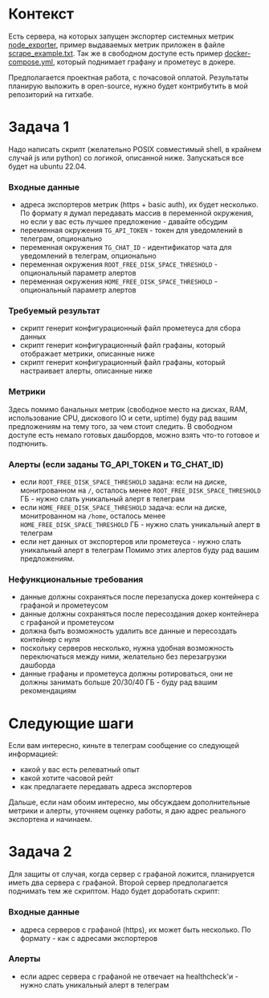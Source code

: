 # Контекст
Есть сервера, на которых запущен экспортер системных метрик
[node_exporter](https://github.com/prometheus/node_exporter), пример выдаваемых метрик приложен в файле
[scrape_example.txt](./scrape_example.txt). Так же в свободном доступе есть пример
[docker-compose.yml](https://github.com/docker/awesome-compose/tree/master/prometheus-grafana), который
поднимает графану и прометеус в докере.

Предполагается проектная работа, с почасовой оплатой. Результаты планирую выложить в open-source, нужно
будет контрибутить в мой репозиторий на гитхабе.

# Задача 1
Надо написать скрипт (желательно POSIX совместимый shell, в крайнем случай js или python) со логикой,
описанной ниже. Запускаться все будет на ubuntu 22.04.
### Входные данные
 - адреса экспортеров метрик (https + basic auth), их будет несколько. По формату я думал передавать
 массив в переменной окружения, но если у вас есть лучшее предложение - давайте обсудим
 - переменная окружения `TG_API_TOKEN` - токен для уведомлений в телеграм, опционально
 - переменная окружения `TG_CHAT_ID` - идентификатор чата для уведомлений в телеграм, опционально
 - переменная окружения `ROOT_FREE_DISK_SPACE_THRESHOLD` - опциональный параметр алертов
 - переменная окружения `HOME_FREE_DISK_SPACE_THRESHOLD` - опциональный параметр алертов
### Требуемый результат
 - скрипт генерит конфигурационный файл прометеуса для сбора данных
 - скрипт генерит конфигурационный файл графаны, который отображает метрики, описанные ниже
 - скрипт генерит конфигурационный файл графаны, который настраивает алерты, описанные ниже
### Метрики
Здесь помимо банальных метрик (свободное место на дисках, RAM, использование CPU, дискового IO и сети, uptime)
буду рад вашим предложениям на тему того, за чем стоит следить. В свободном доступе есть немало готовых
дашбордов, можно взять что-то готовое и подтюнить.
### Алерты (если заданы TG_API_TOKEN и TG_CHAT_ID)
 - если `ROOT_FREE_DISK_SPACE_THRESHOLD` задана: если на диске, монитрованном на `/`, осталось менее `ROOT_FREE_DISK_SPACE_THRESHOLD` ГБ - нужно слать уникальный алерт в телеграм
 - если `HOME_FREE_DISK_SPACE_THRESHOLD` задача: если на диске, монитрованном на `/home`, осталось менее `HOME_FREE_DISK_SPACE_THRESHOLD` ГБ - нужно слать уникальный алерт в телеграм
 - если нет данных от экспортеров или прометеуса - нужно слать уникальный алерт в телеграм
Помимо этих алертов буду рад вашим предложениям.
### Нефункциональные требования
 - данные должны сохраняться после перезапуска докер контейнера с графаной и прометеусом
 - данные должны сохраняться после пересоздания докер контейнера с графаной и прометеусом
 - должна быть возможность удалить все данные и пересоздать контейнер с нуля
 - поскольку серверов несколько, нужна удобная возможность переключаться между ними, желательно без
 перезагрузки дашборда
 - данные графаны и прометеуса должны ротироваться, они не должны занимать больше 20/30/40 ГБ - буду
 рад вашим рекомендациям

# Следующие шаги
Если вам интересно, киньте в телеграм сообщение со следующей информацией:
 - какой у вас есть релеватный опыт
 - какой хотите часовой рейт
 - как предлагаете передавать адреса экспортеров

Дальше, если нам обоим интересно, мы обсуждаем дополнительные метрики и алерты, уточняем оценку работы, я даю адрес реального экспортена и начинаем.

# Задача 2
Для защиты от случая, когда сервер с графаной ложится, планируется иметь два сервера с графаной. Второй сервер
предполагается поднимать тем же скриптом. Надо будет доработать скрипт:
### Входные данные
 - адреса серверов с графаной (https), их может быть несколько. По формату - как с адресами экспортеров
### Алерты
 - если адрес сервера с графаной не отвечает на healthcheck'и - нужно слать уникальный алерт в телеграм
